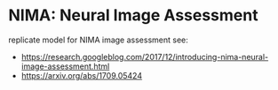 # NIMA: Neural Image Assessment
replicate model for NIMA image assessment
see: 
* https://research.googleblog.com/2017/12/introducing-nima-neural-image-assessment.html
* https://arxiv.org/abs/1709.05424
